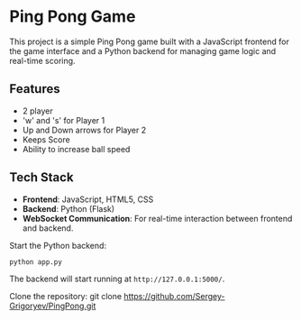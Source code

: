 # Ping Pong Game

This project is a simple Ping Pong game built with a JavaScript frontend for the game interface and a Python backend for managing game logic and real-time scoring.

## Features
- 2 player
- 'w' and 's' for Player 1
- Up and Down arrows for Player 2
- Keeps Score
- Ability to increase ball speed

## Tech Stack
- **Frontend**: JavaScript, HTML5, CSS
- **Backend**: Python (Flask)
- **WebSocket Communication**: For real-time interaction between frontend and backend.

Start the Python backend:
```bash
python app.py
```

The backend will start running at `http://127.0.0.1:5000/`.

Clone the repository:
    git clone https://github.com/Sergey-Grigoryev/PingPong.git
